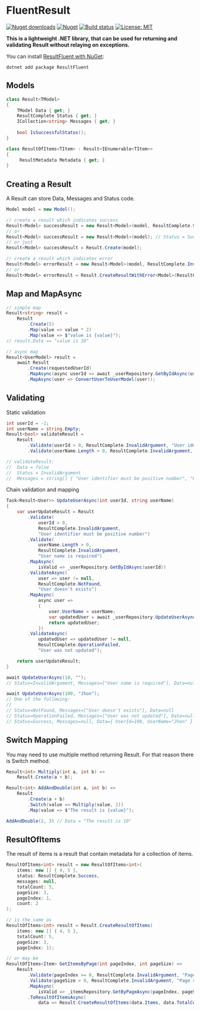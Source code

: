# FluentResult

[![Nuget downloads](https://img.shields.io/nuget/v/resultfluent.svg)](https://www.nuget.org/packages/ResultFluent/)
[![Nuget](https://img.shields.io/nuget/dt/resultfluent)](https://www.nuget.org/packages/ResultFluent/)
[![Build status](https://github.com/rosenkolev/result-fluent/actions/workflows/github-actions.yml/badge.svg)](https://github.com/rosenkolev/result-fluent/actions/workflows/github-actions.yml)
[![License: MIT](https://img.shields.io/badge/License-MIT-yellow.svg)](https://github.com/rosenkolev/result-fluent/blob/main/LICENSE)

**This is a lightweight .NET library, that can be used for returning and validating Result without relaying on exceptions.**

You can install [ResultFluent with NuGet](https://www.nuget.org/packages/ResultFluent/):

```shell
dotnet add package ResultFluent
```

## Models
```csharp
class Result<TModel>
{
    TModel Data { get; }
    ResultComplete Status { get; }
    ICollection<string> Messages { get; }
    
    bool IsSuccessfulStatus();
}

class ResultOfItems<TItem> : Result<IEnumerable<TItem>>
{
     ResultMetadata Metadata { get; }
}
```

## Creating a Result

A Result can store Data, Messages and Status code.

```csharp
Model model = new Model();

// create a result which indicates success
Result<Model> successResult = new Result<Model>(model, ResultComplete.Success, messages);
// or
Result<Model> successResult = new Result<Model>(model); // Status = Success, Messages = null
// or just
Result<Model> successResult = Result.Create(model);

// create a result which indicates error
Result<Model> errorResult = new Result<Model>(model, ResultComplete.InvalidArgument, new [] { "Model identifier must be a positive number" });
// or
Result<Model> errorResult = Result.CreateResultWithError<Model>(ResultComplete.NotFound, "Model not found");
```

## Map and MapAsync

```csharp
// simple map
Result<string> result =
    Result
        .Create(5)
        .Map(value => value * 2)
        .Map(value => $"value is {value}");
// result.Data == "value is 10"

// async map
Result<UserModel> result =
    await Result
        .Create(requestedUserId)
        .MapAsync(async userId => await _userRepository.GetByIdAsync(userId))
        .MapAsync(user => ConvertUserToUserModel(user));
```

## Validating

Static validation

```csharp
int userId = -1;
int userName = string.Empty;
Result<bool> validateResult =
    Result
        .Validate(userId > 0, ResultComplete.InvalidArgument, "User identifier must be positive number")
        .Validate(userName.Length > 0, ResultComplete.InvalidArgument, "User name is required");

// validateResult:
//  Data = false
//  Status = InvalidArgument
//  Messages = string[] { "User identifier must be positive number", "User name is required" }
```

Chain validation and mapping

```csharp
Task<Result<User>> UpdateUserAsync(int userId, string userName)
{
    var userUpdateResult = Result
        .Validate(
            userId > 0,
            ResultComplete.InvalidArgument,
            "User identifier must be positive number")
        .Validate(
            userName.Length > 0,
            ResultComplete.InvalidArgument,
            "User name is required")
        .MapAsync(
            isValid => _userRepository.GetByIdAsync(userId))
        .ValidateAsync(
            user => user != null,
            ResultComplete.NotFound,
            "User doesn't exists")
        .MapAsync(
            async user =>
            {
                user.UserName = userName;
                var updatedUser = await _userRepository.UpdateUserAsync(user);
                return updatedUser;
            })
        .ValidateAsync(
            updatedUser => updatedUser != null,
            ResultComplete.OperationFailed,
            "User was not updated");

    return userUpdateResult;
}

await UpdateUserAsync(10, "");
// Status=InvalidArgument, Messages=["User name is required"], Data=null

await UpdateUserAsync(100, "Jhon");
// One of the following:
//
// Status=NotFound, Messages=["User doesn't exists"], Data=null
// Status=OperationFailed, Messages=["User was not updated"], Data=null
// Status=Success, Messages=null, Data={ UserId=100, UserName="Jhon" }
```

## Switch Mapping

You may need to use multiple method returning Result. For that reason there is Switch method.

```csharp
Result<int> Multiply(int a, int b) =>
    Result.Create(a + b);

Result<int> AddAndDouble(int a, int b) =>
    Result
        .Create(a + b)
        .Switch(value => Multiply(value, 2))
        .Map(value => $"The result is {value}");

AddAndDouble(2, 3) // Data = "The result is 10"
```


## ResultOfItems

The result of items is a result that contain metadata for a collection of items.

```csharp
ResultOfItems<int> result = new ResultOfItems<int>(
    items: new [] { 4, 5 },
    status: ResultComplete.Success,
    messages: null,
    totalCount: 5,
    pageSize: 3,
    pageIndex: 1,
    count: 2
);

// is the same as
ResultOfItems<int> result = Result.CreateResultOfItems(
    items: new [] { 4, 5 },
    totalCount: 5,
    pageSize: 3,
    pageIndex: 1);

// or may be
ResultOfItems<Item> GetItemsByPage(int pageIndex, int pageSize) => 
    Result
        .Validate(pageIndex >= 0, ResultComplete.InvalidArgument, "Page index is invalid")
        .Validate(pageSize > 0, ResultComplete.InvalidArgument, "Page size is invalid")
        .MapAsync(
            isValid => _itemsRepository.GetByPageAsync(pageIndex, pageSize))
        .ToResultOfItemsAsync(
            data => Result.CreateResultOfItems(data.Items, data.TotalCount, pageSize, pageIndex));
```
